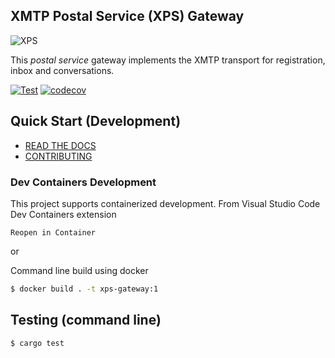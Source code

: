 ## XMTP Postal Service (XPS) Gateway

![XPS](xps.png)

This _postal service_ gateway implements the XMTP transport for registration, inbox and conversations.

[![Test](https://github.com/xmtp/xps-gateway/actions/workflows/ci-image.yml/badge.svg)](https://github.com/xmtp/xps-gateway/actions/workflows/ci-image.yml)
[![codecov](https://codecov.io/gh/xmtp/xps-gateway/graph/badge.svg?token=HXZBPB9GIN)](https://codecov.io/gh/xmtp/xps-gateway)

## Quick Start (Development)

-   [READ THE DOCS](https://xmtp.github.io/xps-gateway)
-   [CONTRIBUTING](CONTRIBUTING.md)

### Dev Containers Development

This project supports containerized development. From Visual Studio Code Dev Containers extension

`Reopen in Container`

or

Command line build using docker

```bash
$ docker build . -t xps-gateway:1
```

## Testing (command line)

```bash
$ cargo test
```

